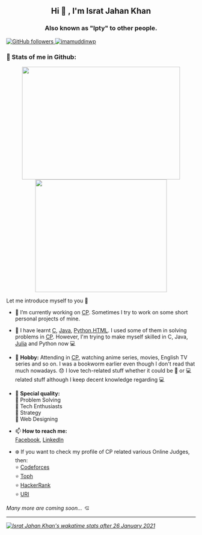 <h2 align="center"> Hi 👋 , I'm Israt Jahan Khan <br/></h2> 
<h3 align="center">Also known as "Ipty" to other people.</h3>
  <a href="https://github.com/FahimFBA" target="_blank">
    <img alt="GitHub followers" src="https://img.shields.io/github/followers/IsratIJK?label=Github&style=flat">
  </a>
  <a href="https://github.com/IsratIJK" target="_blank">
    <img src="https://komarev.com/ghpvc/?username=IsratIJK&label=Views&color=brightgreen&style=flat" alt="imamuddinwp" />
  </a>


###  🔧 Stats of me in Github:

<div align="center">
  <img src="https://github-readme-stats.vercel.app/api/?username=IsratIJK&show_icons=true&theme=radical&count_private=true&include_all_commits=true" height="300" width="420"/>
  <img src="https://github-readme-stats.vercel.app/api/top-langs/?username=IsratIJK&theme=radical&layout=compact" height="300" width="350"/>
</div>

Let me introduce myself to you :girl: 

- 🔭 I’m currently working on [CP](https://en.wikipedia.org/wiki/Competitive_programming#:~:text=The%20aim%20of%20competitive%20programming,mathematical%20or%20logical%20in%20nature). Sometimes I try to work on some short personal projects of mine.
- :diamond_shape_with_a_dot_inside: I have learnt [C](https://devdocs.io/c/), [Java](https://www.oracle.com/topics/technologies/newtojava/programming-center.html#Java_Basics), [Python](https://www.python.org/),[HTML](https://en.wikipedia.org/wiki/HTML). I used some of them in solving problems in [CP](https://en.wikipedia.org/wiki/Competitive_programming#:~:text=The%20aim%20of%20competitive%20programming,mathematical%20or%20logical%20in%20nature.). However, I'm trying to make myself skilled in C, Java, [Julia](https://julialang.org/) and Python now  :computer:
- :art: <b>Hobby:</b> Attending in [CP](https://en.wikipedia.org/wiki/Competitive_programming#:~:text=The%20aim%20of%20competitive%20programming,mathematical%20or%20logical%20in%20nature), watching anime series, movies, English TV series and so on. I was a bookworm earlier even though I don't read that much nowadays. :disappointed: I love tech-related stuff whether it could be :iphone: or :computer: related stuff although I keep decent knowledge regarding :computer: 
- :high_brightness: <b>Special quality:</b> <br>
        :beginner: Problem Solving <br>
        :beginner: Tech Enthusiasts <br>
        :beginner: Strategy <br>
        :beginner: Web Designing <br>

- 📫 <b>How to reach me:</b> <br>
[Facebook](https://www.facebook.com/fba.iptu/), [LinkedIn](https://www.linkedin.com/in/isratijk/)

- :snowflake: If you want to check my profile of CP related various Online Judges, then: <br>
:star: [Codeforces](https://codeforces.com/profile/IsratIJK) <br>
:star: [Toph](https://toph.co/u/IsratIJK) <br>
:star: [HackerRank](https://www.hackerrank.com/IsratIJK) <br>
:star: [URI](https://www.urionlinejudge.com.br/judge/en/profile/436969) <br>

<i>Many more are coming soon...<i> :cupid:
  
  
  --------------------------------------------------------------------------------------------------------------------------------
  
  [![Israt Jahan Khan's wakatime stats after 26 January 2021](https://github-readme-stats.vercel.app/api/wakatime?username=IsratIJK)](https://github.com/anuraghazra/github-readme-stats)

